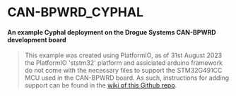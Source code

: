 # CAN-BPWRD_CYPHAL 
#### An example Cyphal deployment on the Drogue Systems CAN-BPWRD development board


> This example was created using PlatformIO, as of 31st August 2023 the PlatformIO 'ststm32' platform and assiciated arduino framework do not come with the necessary files to support the STM32G491CC MCU used in the CAN-BPWRD board. As such, instructions for adding support can be found in the [wiki of this Github repo](https://github.com/Drogue-Systems/CAN-BPWRD_CYPHAL/wiki/PlatformIO-setup).

